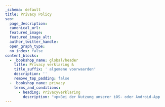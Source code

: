 ```yaml
---
_schema: default
title: Privacy Policy
seo:
  page_description:
  canonical_url:
  featured_image:
  featured_image_alt:
  author_twitter_handle:
  open_graph_type:
  no_index: false
content_blocks:
  - _bookshop_name: global/header
    title: Privacy verklaring &
    title_suffix: ' algemene voorwaarden'
    description: ''
    remove_top_padding: false
  - _bookshop_name: privacy
    terms_and_conditions:
      - heading: Privacyverklaring
        description: "<p>Bei der Nutzung unserer iOS- oder Android-App namens Tripleblue oder wenn Sie eine der Websites von Tripleblue besuchen (triple.blue, app.triple.blue, vve-notulist.nl, ai-notulist.nl) oder Kontakt mit uns aufnehmen, erhalten wir Informationen über Sie. In dieser Datenschutzerklärung erklären wir, was wir mit diesen Informationen machen. Wir gehen immer sorgfältig mit Ihren Informationen um und speichern sie sicher. Wenn Sie Fragen haben oder wissen möchten, welche Informationen wir über Sie haben, kontaktieren Sie uns bitte. Wir können diese Datenschutzerklärung anpassen, wenn wir dies für notwendig erachten. Daher empfehlen wir Ihnen, diese Datenschutzerklärung regelmäßig zu überprüfen, damit Sie über diese Änderungen informiert sind.</p><p>Diese Datenschutzerklärung wurde zuletzt am 4. Januar 2024 geändert.</p><h3><strong>Inhaltsverzeichnis</strong></h3><p>1. <strong> </strong>Wann gilt diese Datenschutzerklärung?</p><p>2. Wer verwendet Ihre Daten?</p><p>3. Von wem verwenden wir Daten?</p><p>4. Wie erhalten wir Ihre Daten?</p><p>5. Welche Daten von Ihnen verwenden wir?</p><p>6. Wofür verwenden wir Ihre Daten?</p><p>7. Wie lange bewahren wir Ihre Daten auf?</p><p>8. Mit wem teilen wir Ihre Daten?</p><p>9. Wo speichern wir Ihre Daten?</p><p>10. Wie sicher sind Ihre Daten bei uns?</p><p>11. Welche Rechte haben Sie bezüglich Ihrer Daten?</p><p>12. Welche Regeln gelten für diese Datenschutzerklärung?</p><p>13. Welche Cookies verwenden wir?</p><p>14. Wie gehen wir mit Daten von Minderjährigen um?</p><p>15. Haben Sie eine Frage zu dieser Datenschutzerklärung?</p><p>\_</p><p><strong>1. Wann wenden Sie diese Datenschutzerklärung an?</strong></p><p>Diese Datenschutzerklärung gilt für alle personenbezogenen Daten, die wir verarbeiten, und für alle Domains, die mit uns in Verbindung stehen. Es geht hier um die personenbezogenen Daten von jedem, der jemals Kontakt mit uns hatte oder unsere Website besucht hat, wie Besucher, Kunden und Geschäftskontakte. Personenbezogene Daten sind alle Daten, die auf Sie als Individuum zurückgeführt werden können, wie Ihr Name, Telefonnummer, IP-Adresse, Kundennummer oder Surfverhalten. Wenn Sie mehr über personenbezogene Daten erfahren möchten, besuchen Sie bitte die Website der Datenschutzbehörde.</p><p><strong>2. Wer verwendet meine Daten?</strong></p><p>Tripleblue GmbH ist verantwortlich für die Website www.triple.blue und damit die verantwortliche Organisation für die Nutzung Ihrer personenbezogenen Daten, wie in dieser Datenschutzerklärung beschrieben. Die vollständigen Daten lauten:</p><p>Tripleblue GmbH</p><p>Müllheimerstrasse 55</p><p>4310 Basel</p><p>4057</p><p><strong>3. Von wem verwenden wir Daten?</strong></p><p>Wir verarbeiten die personenbezogenen Daten von jedem, der Kontakt mit uns hatte oder unsere Website besucht hat. Dazu gehören unter anderem Besucher, private Kunden, Geschäftskunden und Kontakte unserer Partner.</p><p><strong>4. Wie kommen wir an Ihre Daten?</strong></p><p>Wir erhalten die Daten direkt von Ihnen, sobald Sie:</p><ul><li>unsere Android-Anwendung tripleblue verwenden</li><li>unsere iOS-Anwendung tripleblue verwenden</li><li>unsere Website besuchen</li><li>ein Konto erstellen</li><li>Daten auf unserer Website eingeben</li></ul><p><strong>5. Welche Daten verwenden wir von Ihnen?</strong></p><p>Wir verwenden die folgenden Daten:</p><ul><li>Name</li><li>Geschlecht</li><li>Wohnadresse oder Firmenadresse</li><li>E-Mail-Adresse</li><li>Telefonnummer</li><li>Zahlungsdaten</li></ul><p><strong>6. <strong>Wofür verwenden wir Ihre Daten?</strong></p><p>Wir verwenden Ihre personenbezogenen Daten nur zu dem Zweck, für den wir sie verwenden dürfen:</p><ul><li>wir haben Ihre Zustimmung erhalten, um Ihre personenbezogenen Daten zu verwenden</li><li>wir verwenden Ihre Daten, weil wir Ihnen als Kunde den bestmöglichen Service bieten möchten und dies ohne diese Informationen nicht möglich wäre</li></ul><p>\_</p><p><strong>7. Wie lange speichern wir Ihre Daten?</strong></p><p>Wir speichern Ihre personenbezogenen Daten so lange, wie es gesetzlich vorgeschrieben ist und so lange, wie es für den Zweck, für den wir Ihre Daten verwenden, erforderlich ist. Solange Sie beispielsweise Kunde bei uns sind, speichern wir Ihre Daten gemäß der gesetzlichen Aufbewahrungsfrist von sieben Jahren. Danach speichern wir Ihre Daten nur zu statistischen Zwecken und um eventuelle Beschwerden oder rechtliche Angelegenheiten zu bearbeiten. Wenn Sie mehr darüber wissen möchten, wie lange wir bestimmte Daten von Ihnen speichern, kontaktieren Sie uns bitte.</p><p><strong>8. Mit wem teilen wir Ihre Daten?</strong></p><p>Ihre personenbezogenen Daten werden nur von uns verwendet. Wir werden Ihre personenbezogenen Daten niemals mit anderen teilen.</p><p>\_</p><p><strong>9. Wo speichern wir Ihre Daten?</strong></p><p>Wir verarbeiten Ihre Daten innerhalb des Europäischen Wirtschaftsraums (EWR). Das bedeutet, dass wir Ihre Daten auch innerhalb des EWR speichern. In einigen Fällen werden Ihre personenbezogenen Daten außerhalb des EWR verarbeitet. Die Regeln in diesen Ländern bieten leider nicht immer denselben Schutz für personenbezogene Daten wie in Deutschland. Daher haben wir sichergestellt, dass Ihre personenbezogenen Daten in diesem Fall genauso gut geschützt werden wie hier. Dies haben wir durch Vereinbarungen mit denen erreicht, die mit Ihren Daten außerhalb des EWR umgehen. So bleiben Ihre Daten sicher. Wenn Sie Fragen dazu haben, kontaktieren Sie uns bitte.</p><p>\_</p><p><strong>10. Wie sicher sind Ihre Daten bei uns?</strong></p><p>Wir haben viel unternommen, um Ihre Daten sowohl organisatorisch als auch technisch so gut wie möglich zu sichern. Wir haben unsere Systeme und verschiedene Kommunikationsmittel gesichert, um sicherzustellen, dass Ihre Daten nicht in die Hände anderer gelangen. Ihre Daten sind also sicher bei uns. Außerdem stellen wir sicher, dass Ihre Daten nur von Personen verwendet werden, die dafür unsere Erlaubnis erhalten haben. Wenn Sie Fragen zur spezifischen Art der Sicherung haben, kontaktieren Sie uns bitte.</p><p>\_</p><p><strong>11. Was dürfen Sie von uns verlangen?</strong></p><p>Da wir personenbezogene Daten von Ihnen verwenden, haben Sie verschiedene Rechte. Diese Rechte stellen wir Ihnen hier kurz vor.</p><p>\_</p><p><strong>Recht auf Information</strong></p><p>Wir müssen Ihnen auf eine verständliche und klare Weise erklären, was wir mit Ihren Daten machen und welche Kontrolle Sie darüber haben. Deshalb erklären wir in dieser Datenschutzerklärung ausführlich, welche Daten wir von Ihnen sammeln und wie wir mit Ihren Daten umgehen.</p><p>\_</p><p><strong>Recht auf Einsicht. </strong>Sie dürfen uns jederzeit bitten, Ihnen die Daten, die wir von Ihnen haben, einzusehen.</p><p><strong>Recht auf Berichtigung. </strong>Sie dürfen uns bitten, Ihre Daten zu korrigieren, wenn diese nicht korrekt oder unvollständig sind.</p><p><strong>Recht auf Widerspruch. </strong>Sie dürfen gegen die Verarbeitung Ihrer Daten Widerspruch einlegen, wenn Sie mit der Art und Weise, wie wir mit Ihren personenbezogenen Daten umgehen, nicht einverstanden sind. Dieses Recht gilt für die Daten, die wir für Direktmarketing verwenden. So können Sie uns mitteilen, dass Sie keine Mails von uns erhalten möchten. Das gilt auch für personalisierte Empfehlungen auf unserer Website.</p><p><strong>Recht auf Datenübertragbarkeit</strong>Wenn du unser Kunde bist oder uns die Erlaubnis zur Nutzung deiner Daten gegeben hast, kannst du uns auffordern, dir die digitalen Daten, die wir von dir haben, zu senden. So kannst du diese Daten an eine andere Organisation übertragen, wenn du dies wünschst.</p><p><strong>Recht auf Einschränkung. </strong>Du kannst uns bitten, die Nutzung deiner Daten einzuschränken. Das bedeutet, dass wir deine Daten in bestimmten Fällen nur speichern, aber nicht nutzen dürfen.</p><p><strong>Recht auf Vergessenwerden. </strong>Du kannst uns auffordern, alle Daten, die wir von dir haben, zu löschen. Wir löschen dann alle Daten, die auf dich zurückgeführt werden können. In einigen Fällen können oder dürfen wir deine Daten noch nicht löschen. So müssen wir beispielsweise einige Daten 7 Jahre lang für das Finanzamt aufbewahren.</p><p><strong>Recht, eine Beschwerde einzureichen. </strong>Du hast das Recht, eine Beschwerde über die Art und Weise, wie wir mit deinen Daten umgehen, einzureichen. Wenn du eine Beschwerde hast, möchten wir diese gerne für dich lösen. Bitte wende dich dazu an unseren Datenschutzbeauftragten. Du kannst deine Beschwerde auch bei der Datenschutzbehörde einreichen. Natürlich hoffen wir, dass es nicht so weit kommt, aber im äußersten Fall kannst du auch vor Gericht gehen. In diesem Fall ist es das Gericht am Sitz der Tripleblue GmbH, das deine Beschwerde bearbeiten wird.</p><p><strong>Wie reiche ich einen Antrag oder eine Beschwerde ein? </strong>Sende deinen Antrag oder deine Beschwerde an unseren Datenschutzbeauftragten unter dennis@triple.blue. Wir bearbeiten deinen Antrag oder deine Beschwerde innerhalb von 30 Tagen. Bei mehreren Anträgen oder Beschwerden oder wenn dein Antrag oder deine Beschwerde komplex ist, kann dies mehr Zeit in Anspruch nehmen. In diesem Fall werden wir spätestens innerhalb von 60 Tagen Kontakt mit dir aufnehmen. Wir können dich bitten, dich zu identifizieren. In diesem Fall fordern wir bei dir Daten an, um sicherzustellen, dass du die richtige Person bist, deren personenbezogene Daten vorliegen.</p><p>\_</p><p><strong>12. Welche Regeln gelten für diese Datenschutzerklärung?</strong></p><p>Unsere Datenschutzerklärung muss verschiedenen Bedingungen genügen. Diese Bedingungen findest du vor allem in der Allgemeinen Datenschutzverordnung. Zusätzlich gelten die allgemeinen Regeln, die nach niederländischem Recht für unsere Datenschutzerklärung anwendbar sind.</p><p>\_</p><p><strong>13. Welche Cookies verwenden wir?</strong></p><p>Du kannst selbst festlegen, welche Daten wir von dir verwenden dürfen. Hast du uns die Erlaubnis gegeben, dein Profil basierend auf deinem Surf- und Suchverhalten zu personalisieren, dann können wir unsere Webseite speziell für dich einrichten, sodass die Nutzung einfacher und persönlicher wird. Dies tun wir mit Hilfe von Cookies.Ein Cookie ist eine kleine Textdatei, die bei Ihrem Besuch auf unserer Website auf Ihrer Hardware gespeichert wird.</p><p>Wir verwenden die folgenden Arten von Cookies auf unserer Website:</p><ul><li>Funktionelle Cookies, wie Sitzungs- und Anmelde-Cookies zur Verfolgung von Sitzungs- und Anmeldeinformationen</li><li>Anonymisierte analytische Cookies, um Einblicke in den Besuch unserer Website zu erhalten, basierend auf Informationen über Besucherzahlen, beliebte Seiten und Themen</li></ul><p>\_</p><p><strong>14. Was tun wir mit Daten von Minderjährigen?</strong></p><p>Wir richten uns mit unserer Website oder als Organisation nicht speziell an Minderjährige. Das bedeutet, dass Sie, wenn Sie jünger als 18 Jahre sind, die Zustimmung eines Elternteils oder Vormunds benötigen, um unsere Website zu nutzen. Wenn Sie bei Ihrem Besuch auf unserer Website oder in unserem Webshop minderjährig sind, gehen wir davon aus, dass Sie diese Zustimmung erhalten haben.</p><p>\_</p><p><strong>15. Haben Sie eine Frage zu dieser Datenschutzerklärung?</strong></p><p>Haben Sie eine Frage zu unserer Datenschutzerklärung? Dann kontaktieren Sie uns gerne, indem Sie eine E-Mail an dennis@triple.blue senden. Wir helfen Ihnen gerne weiter.</p><p>\_</p>"
---
```

